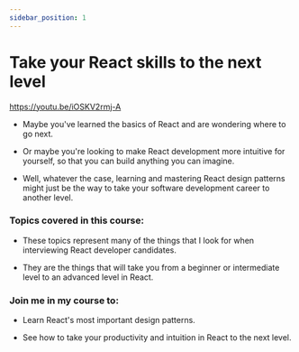 ```yaml
---
sidebar_position: 1
---
```


# Take your React skills to the next level

https://youtu.be/iOSKV2rmj-A

- Maybe you've learned the basics of React and are wondering where to go next.

- Or maybe you're looking to make React development more intuitive for yourself, so that you can build anything you can imagine.

- Well, whatever the case, learning and mastering React design patterns might just be the way to take your software development career to another level.

### Topics covered in this course:

- These topics represent many of the things that I look for when interviewing React developer candidates.

- They are the things that will take you from a beginner or intermediate level to an advanced level in React.

### Join me in my course to:

- Learn React's most important design patterns.

- See how to take your productivity and intuition in React to the next level.
